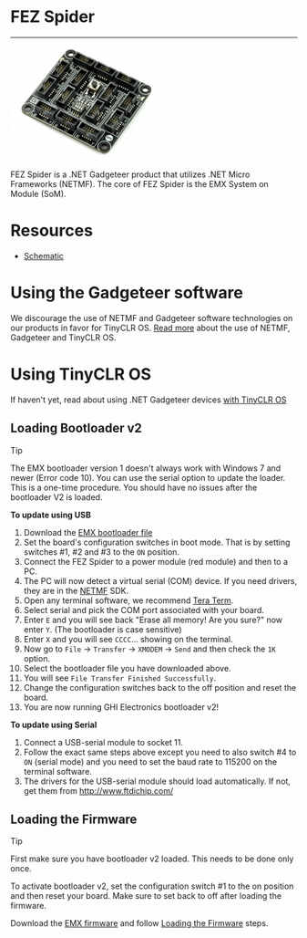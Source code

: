# FEZ Spider
---
![FEZ Spider](images/fez_spider.jpg)

FEZ Spider is a .NET Gadgeteer product that utilizes .NET Micro Frameworks (NETMF). The core of FEZ Spider is the EMX System on Module (SoM).

# Resources
* [Schematic](http://files.ghielectronics.com/downloads/Schematics/FEZ/FEZ%20Spider%20Schematic.pdf)

# Using the Gadgeteer software
We discourage the use of NETMF and Gadgeteer software technologies on our products in favor for TinyCLR OS. [Read more](intro.md) about the use of NETMF, Gadgeteer and TinyCLR OS.

# Using TinyCLR OS
If haven't yet, read about using .NET Gadgeteer devices [with TinyCLR OS](intro.md#with-tinyclr-os)

## Loading Bootloader v2
> [!Tip]
> The EMX bootloader version 1 doesn't always work with Windows 7 and newer (Error code 10). You can use the serial option to update the loader.
> This is a one-time procedure. You should have no issues after the bootloader V2 is loaded.

**To update using USB**
1. Download the [EMX bootloader file](../../../software/tinyclr/loaders/ghi_bootloader.md#emx)
2. Set the board's configuration switches in boot mode. That is by setting switches #1, #2 and #3 to the `ON` position.
3. Connect the FEZ Spider to a power module (red module) and then to a PC.
4. The PC will now detect a virtual serial (COM) device. If you need drivers, they are in the [NETMF](../../../software/netmf/intro.md) SDK.
5. Open any terminal software, we recommend [Tera Term](http://ttssh2.osdn.jp/).
6. Select serial and pick the COM port associated with your board.
7. Enter `E` and you will see back "Erase all memory! Are you sure?" now enter `Y`. (The bootloader is case sensitive)
8. Enter `X` and you will see `CCCC`... showing on the terminal.
9. Now go to `File` -> `Transfer` -> `XMODEM` -> `Send` and then check the `1K` option.
10. Select the bootloader file you have downloaded above.
11. You will see `File Transfer Finished Successfully`.
12. Change the configuration switches back to the off position and reset the board.
13. You are now running GHI Electronics bootloader v2!

**To update using Serial**
1. Connect a USB-serial module to socket 11.
2. Follow the exact same steps above except you need to also switch #4 to `ON` (serial mode) and you need to set the baud rate to 115200 on the terminal software.
3. The drivers for the USB-serial module should load automatically. If not, get them from http://www.ftdichip.com/

## Loading the Firmware

> [!Tip]
> First make sure you have bootloader v2 loaded. This needs to be done only once.

To activate bootloader v2, set the configuration switch #1 to the on position and then reset your board. Make sure to set back to off after loading the firmware.

Download the [EMX firmware](../../../software/tinyclr/downloads.md#emx) and follow [Loading the Firmware](../../../software/tinyclr/loaders/ghi_bootloader.md#loading-the-firmware) steps.

